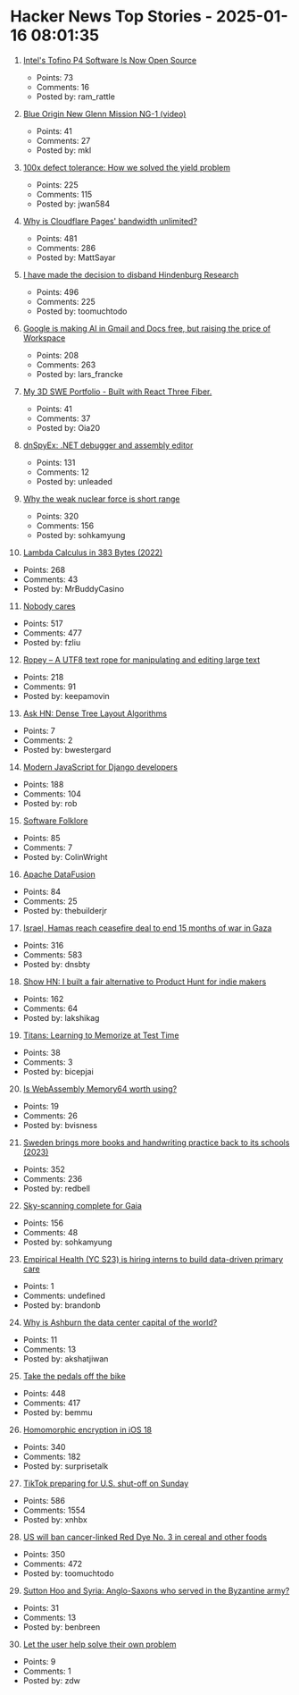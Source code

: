 # Hacker News Top Stories - 2025-01-16 08:01:35

1. [Intel's Tofino P4 Software Is Now Open Source](https://p4.org/intels-tofino-p4-software-is-now-open-source/)
   - Points: 73
   - Comments: 16
   - Posted by: ram_rattle

2. [Blue Origin New Glenn Mission NG-1 (video)](https://www.blueorigin.com/missions/ng-1)
   - Points: 41
   - Comments: 27
   - Posted by: mkl

3. [100x defect tolerance: How we solved the yield problem](https://cerebras.ai/blog/100x-defect-tolerance-how-cerebras-solved-the-yield-problem)
   - Points: 225
   - Comments: 115
   - Posted by: jwan584

4. [Why is Cloudflare Pages' bandwidth unlimited?](https://mattsayar.com/why-does-cloudflare-pages-have-such-a-generous-free-tier/)
   - Points: 481
   - Comments: 286
   - Posted by: MattSayar

5. [I have made the decision to disband Hindenburg Research](https://hindenburgresearch.com/gratitude/)
   - Points: 496
   - Comments: 225
   - Posted by: toomuchtodo

6. [Google is making AI in Gmail and Docs free, but raising the price of Workspace](https://www.theverge.com/2025/1/15/24343794/google-workspace-ai-features-free)
   - Points: 208
   - Comments: 263
   - Posted by: lars_francke

7. [My 3D SWE Portfolio - Built with React Three Fiber.](https://dement.dev)
   - Points: 41
   - Comments: 37
   - Posted by: Oia20

8. [dnSpyEx: .NET debugger and assembly editor](https://github.com/dnSpyEx/dnSpy)
   - Points: 131
   - Comments: 12
   - Posted by: unleaded

9. [Why the weak nuclear force is short range](https://profmattstrassler.com/articles-and-posts/particle-physics-basics/the-astonishing-standard-model/why-the-weak-nuclear-force-is-short-range/)
   - Points: 320
   - Comments: 156
   - Posted by: sohkamyung

10. [Lambda Calculus in 383 Bytes (2022)](https://justine.lol/lambda/)
   - Points: 268
   - Comments: 43
   - Posted by: MrBuddyCasino

11. [Nobody cares](https://grantslatton.com/nobody-cares)
   - Points: 517
   - Comments: 477
   - Posted by: fzliu

12. [Ropey – A UTF8 text rope for manipulating and editing large text](https://github.com/cessen/ropey)
   - Points: 218
   - Comments: 91
   - Posted by: keepamovin

13. [Ask HN: Dense Tree Layout Algorithms](undefined)
   - Points: 7
   - Comments: 2
   - Posted by: bwestergard

14. [Modern JavaScript for Django developers](https://www.saaspegasus.com/guides/modern-javascript-for-django-developers/)
   - Points: 188
   - Comments: 104
   - Posted by: rob

15. [Software Folklore](http://beza1e1.tuxen.de/lore/index.html)
   - Points: 85
   - Comments: 7
   - Posted by: ColinWright

16. [Apache DataFusion](https://datafusion.apache.org/)
   - Points: 84
   - Comments: 25
   - Posted by: thebuilderjr

17. [Israel, Hamas reach ceasefire deal to end 15 months of war in Gaza](https://www.reuters.com/world/middle-east/gaza-ceasefire-appears-close-us-egyptian-leaders-put-focus-coming-hours-2025-01-14/)
   - Points: 316
   - Comments: 583
   - Posted by: dnsbty

18. [Show HN: I built a fair alternative to Product Hunt for indie makers](undefined)
   - Points: 162
   - Comments: 64
   - Posted by: lakshikag

19. [Titans: Learning to Memorize at Test Time](https://arxiv.org/abs/2501.00663)
   - Points: 38
   - Comments: 3
   - Posted by: bicepjai

20. [Is WebAssembly Memory64 worth using?](https://spidermonkey.dev/blog/2025/01/15/is-memory64-actually-worth-using.html)
   - Points: 19
   - Comments: 26
   - Posted by: bvisness

21. [Sweden brings more books and handwriting practice back to its schools (2023)](https://apnews.com/article/sweden-digital-education-backlash-reading-writing-1dd964c628f76361c43dbf3964f7dbf4)
   - Points: 352
   - Comments: 236
   - Posted by: redbell

22. [Sky-scanning complete for Gaia](https://www.esa.int/ESA_Multimedia/Images/2025/01/Sky-scanning_complete_for_Gaia)
   - Points: 156
   - Comments: 48
   - Posted by: sohkamyung

23. [Empirical Health (YC S23) is hiring interns to build data-driven primary care](https://www.ycombinator.com/companies/empirical-health/jobs/BQlfWbt-software-engineer-intern-summer-2025)
   - Points: 1
   - Comments: undefined
   - Posted by: brandonb

24. [Why is Ashburn the data center capital of the world?](https://www.datacenters.com/news/why-is-ashburn-the-data-center-capital-of-the-world)
   - Points: 11
   - Comments: 13
   - Posted by: akshatjiwan

25. [Take the pedals off the bike](https://www.fortressofdoors.com/take-the-pedals-off-the-bike/)
   - Points: 448
   - Comments: 417
   - Posted by: bemmu

26. [Homomorphic encryption in iOS 18](https://boehs.org/node/homomorphic-encryption)
   - Points: 340
   - Comments: 182
   - Posted by: surprisetalk

27. [TikTok preparing for U.S. shut-off on Sunday](https://www.reuters.com/technology/tiktok-preparing-us-shut-off-sunday-information-reports-2025-01-15/)
   - Points: 586
   - Comments: 1554
   - Posted by: xnhbx

28. [US will ban cancer-linked Red Dye No. 3 in cereal and other foods](https://www.bloomberg.com/news/articles/2025-01-15/us-fda-to-ban-red-dye-no-3-rfk-went-after-due-to-cancer-link)
   - Points: 350
   - Comments: 472
   - Posted by: toomuchtodo

29. [Sutton Hoo and Syria: Anglo-Saxons who served in the Byzantine army?](https://academic.oup.com/ehr/advance-article/doi/10.1093/ehr/ceae213/7941799)
   - Points: 31
   - Comments: 13
   - Posted by: benbreen

30. [Let the user help solve their own problem](https://boredzo.org/blog/archives/2025-01-14/let-the-user-help-solve-their-own-problem)
   - Points: 9
   - Comments: 1
   - Posted by: zdw

